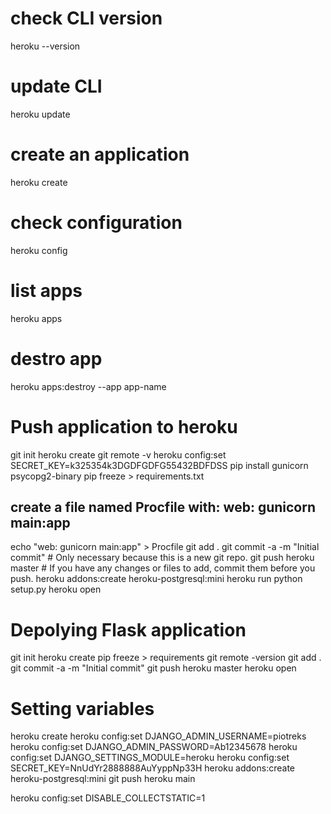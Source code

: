 # check CLI version
heroku --version

# update CLI
heroku update

# create an application
heroku create

# check configuration
heroku config

# list apps
heroku apps

# destro app
heroku apps:destroy --app app-name

# Push application to heroku
git init
heroku create
git remote -v
heroku config:set SECRET_KEY=k325354k3DGDFGDFG55432BDFDSS
pip install gunicorn psycopg2-binary
pip freeze > requirements.txt
## create a file named Procfile with: web: gunicorn main:app ##
echo "web: gunicorn main:app" > Procfile
git add .
git commit -a -m "Initial commit"    # Only necessary because this is a new git repo.
git push heroku master               # If you have any changes or files to add, commit them before you push. 
heroku addons:create heroku-postgresql:mini
heroku run python setup.py
heroku open

# Depolying Flask application
git init
heroku create
pip freeze > requirements
git remote -version
git add .
git commit -a -m "Initial commit"
git push heroku master
heroku open


# Setting variables
heroku create
heroku config:set DJANGO_ADMIN_USERNAME=piotreks
heroku config:set DJANGO_ADMIN_PASSWORD=Ab12345678
heroku config:set DJANGO_SETTINGS_MODULE=heroku
heroku config:set SECRET_KEY=NnUdYr2888888AuYyppNp33H
heroku addons:create heroku-postgresql:mini
git push heroku main




heroku config:set DISABLE_COLLECTSTATIC=1